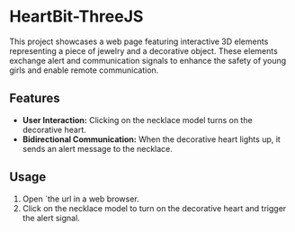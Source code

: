 # HeartBit-ThreeJS
This project showcases a web page featuring interactive 3D elements representing a piece of jewelry and a decorative object. These elements exchange alert and communication signals to enhance the safety of young girls and enable remote communication.

## Features

- **User Interaction:** Clicking on the necklace model turns on the decorative heart.
- **Bidirectional Communication:** When the decorative heart lights up, it sends an alert message to the necklace.

## Usage

1. Open `the url in a web browser.
2. Click on the necklace model to turn on the decorative heart and trigger the alert signal.





